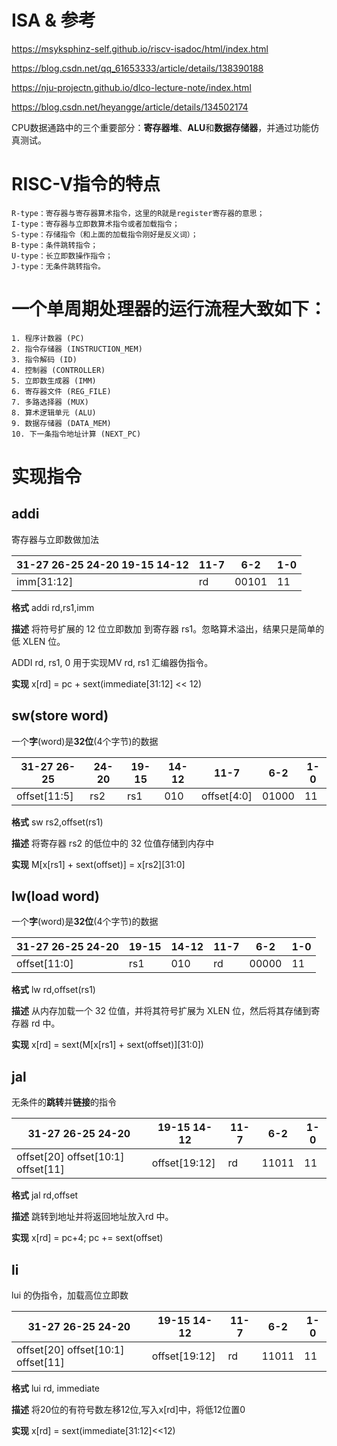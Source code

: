 # ISA & 参考
  https://msyksphinz-self.github.io/riscv-isadoc/html/index.html

  https://blog.csdn.net/qq_61653333/article/details/138390188

  https://nju-projectn.github.io/dlco-lecture-note/index.html

  https://blog.csdn.net/heyangge/article/details/134502174

  CPU数据通路中的三个重要部分：**寄存器堆**、**ALU**和**数据存储器**，并通过功能仿真测试。
# RISC-V指令的特点
    R-type：寄存器与寄存器算术指令，这里的R就是register寄存器的意思；
    I-type：寄存器与立即数算术指令或者加载指令；
    S-type：存储指令（和上面的加载指令刚好是反义词）；
    B-type：条件跳转指令；
    U-type：长立即数操作指令；
    J-type：无条件跳转指令。


# 一个单周期处理器的运行流程大致如下：

    1. 程序计数器 (PC)
    2. 指令存储器 (INSTRUCTION_MEM)
    3. 指令解码 (ID)
    4. 控制器 (CONTROLLER)
    5. 立即数生成器 (IMM)
    6. 寄存器文件 (REG_FILE)
    7. 多路选择器 (MUX)
    8. 算术逻辑单元 (ALU)
    9. 数据存储器 (DATA_MEM)
    10. 下一条指令地址计算 (NEXT_PC)

# 实现指令

##  addi
寄存器与立即数做加法

31-27 26-25 24-20 19-15 14-12|11-7|6-2|1-0
|----------------------------|----|---|---|
  imm[31:12] |rd|00101|11

**格式**   addi rd,rs1,imm

**描述** 将符号扩展的 12 位立即数加 到寄存器 rs1。忽略算术溢出，结果只是简单的低 XLEN 位。 

ADDI rd, rs1, 0 用于实现MV rd, rs1 汇编器伪指令。

**实现** x[rd] = pc + sext(immediate[31:12] << 12)

##  sw(store word)
一个**字**(word)是**32位**(4个字节)的数据

31-27 26-25|24-20|19-15|14-12|11-7|6-2|1-0
|----------|-----|-----|-----|----|---|---|
offset[11:5]|rs2|rs1|010|offset[4:0]|01000|11

**格式**   sw rs2,offset(rs1)

**描述** 将寄存器 rs2 的低位中的 32 位值存储到内存中

**实现** M[x[rs1] + sext(offset)] = x[rs2][31:0]

##  lw(load word)
一个**字**(word)是**32位**(4个字节)的数据

31-27 26-25 24-20|19-15|14-12|11-7|6-2|1-0
|----------------|-----|-----|----|---|---|
offset[11:0]|rs1|010|rd|00000|11

**格式**    lw rd,offset(rs1)

**描述** 从内存加载一个 32 位值，并将其符号扩展为 XLEN 位，然后将其存储到寄存器 rd 中。

**实现** x[rd] = sext(M[x[rs1] + sext(offset)][31:0])

##  jal
无条件的**跳转**并**链接**的指令

31-27 26-25 24-20|19-15 14-12|11-7|6-2|1-0
|----------------|-----------|----|---|---|
offset[20] offset[10:1] offset[11] | offset[19:12] |rd|11011|11

**格式**    jal rd,offset

**描述** 跳转到地址并将返回地址放入rd 中。

**实现** x[rd] = pc+4; pc += sext(offset)

##  li
lui 的伪指令，加载高位立即数

31-27 26-25 24-20|19-15 14-12|11-7|6-2|1-0
|----------------|-----------|----|---|---|
offset[20] offset[10:1] offset[11] | offset[19:12] |rd|11011|11

**格式**    lui rd, immediate

**描述** 将20位的有符号数左移12位,写入x[rd]中，将低12位置0

**实现** x[rd] = sext(immediate[31:12]<<12)